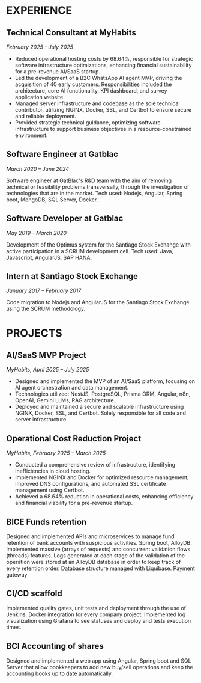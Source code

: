 # EXPERIENCE

## Technical Consultant at MyHabits
_February 2025 - July 2025_

- Reduced operational hosting costs by 68.64%, responsible for strategic software infrastructure optimizations, enhancing financial sustainability for a pre-revenue AI/SaaS startup.  
- Led the development of a B2C WhatsApp AI agent MVP, driving the acquisition of 40 early customers. Responsibilities included the architecture, core AI functionality, KPI dashboard, and survey application website.
- Managed server infrastructure and codebase as the sole technical contributor, utilizing NGINX, Docker, SSL, and Certbot to ensure secure and reliable deployment.  
- Provided strategic technical guidance, optimizing software infrastructure to support business objectives in a resource-constrained environment.

## Software Engineer at Gatblac
_March 2020 – June 2024_

Software engineer at GatBlac's R&D team with the aim of removing technical or feasibility problems transversally, through the investigation of technologies that are in the market. Tech used: Nodejs, Angular, Spring boot, MongoDB, SQL Server, Docker.

## Software Developer at Gatblac
_May 2019 – March 2020_

Development of the Optimus system for the Santiago Stock Exchange with active participation in a SCRUM development cell. Tech used:  Java, Javascript, AngularJS, SAP HANA.

## Intern at Santiago Stock Exchange
*January 2017 – February 2017*

Code migration to Nodejs and AngularJS for the Santiago Stock Exchange using the SCRUM methodology.

# PROJECTS

## AI/SaaS MVP Project
*MyHabits, April 2025 – July 2025*

-   Designed and implemented the MVP of an AI/SaaS platform, focusing on AI agent orchestration and data management.
-   Technologies utilized: NestJS, PostgreSQL, Prisma ORM, Angular, n8n, OpenAI, Gemini LLMs, RAG architecture.
-   Deployed and maintained a secure and scalable infrastructure using NGINX, Docker, SSL, and Certbot.  Solely responsible for all code and server infrastructure.

## Operational Cost Reduction Project
*MyHabits, February 2025 – March 2025*

- Conducted a comprehensive review of infrastructure, identifying inefficiencies in cloud hosting.
- Implemented NGINX and Docker for optimized resource management, improved DNS configurations, and automated SSL certificate management using Certbot.  
- Achieved a 68.64% reduction in operational costs, enhancing efficiency and financial viability for a pre-revenue startup.

## BICE Funds retention
Designed and implemented APIs and microservices to manage fund retention of bank accounts with suspicious activities. Spring boot, AlloyDB.
Implemented massive (arrays of requests) and concurrent validation flows (threads) features.
Logs generated at each stage of the validation of the operation were stored at an AlloyDB database in order to keep track of every retention order. Database structure managed with Liquibase.
Payment gateway

## CI/CD scaffold
Implemented quality gates, unit tests and deployment through the use of Jenkins.
Docker integration for every company project.
Implemented log visualization using Grafana to see statuses and deploy and tests execution times.

## BCI Accounting of shares
Designed and implemented a web app using Angular, Spring boot and SQL Server that allow bookkeepers to add new buy/sell operations and keep the accounting books up to date automatically.

